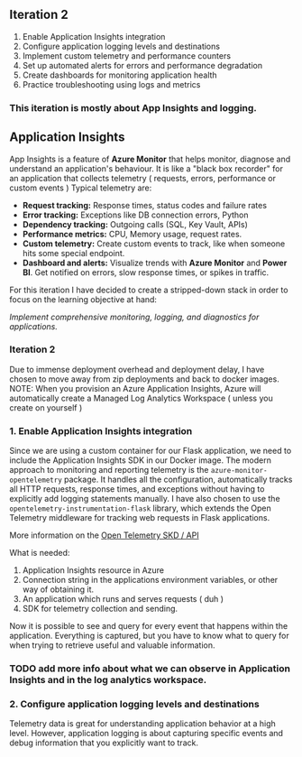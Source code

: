 ## Iteration 2 



1. Enable Application Insights integration
2. Configure application logging levels and destinations
3. Implement custom telemetry and performance counters
4. Set up automated alerts for errors and performance degradation
5. Create dashboards for monitoring application health
6. Practice troubleshooting using logs and metrics

### This iteration is mostly about App Insights and logging. 


## Application Insights
App Insights is a feature of **Azure Monitor** that helps monitor, diagnose and understand an application's behaviour. 
It is like a "black box recorder" for an application that collects telemetry ( requests, errors, performance or custom events ) 
Typical telemetry are:
- **Request tracking:** Response times, status codes and failure rates
- **Error tracking:** Exceptions like DB connection errors, Python 
- **Dependency tracking:** Outgoing calls (SQL, Key Vault, APIs)
- **Performance metrics:** CPU, Memory usage, request rates.
- **Custom telemetry:** Create custom events to track, like when someone hits some special endpoint.
- **Dashboard and alerts:** Visualize trends with **Azure Monitor** and **Power BI**. Get notified on errors, slow response times, or spikes in traffic. 

For this iteration I have decided to create a stripped-down stack in order to focus on the learning objective at hand:

*Implement comprehensive monitoring, logging, and diagnostics for applications.*

### Iteration 2 
Due to immense deployment overhead and deployment delay, I have chosen to move away from zip deployments and back to docker images. 
NOTE: When you provision an Azure Application Insights, Azure will automatically create a Managed Log Analytics Workspace ( unless you create on yourself )

### 1. Enable Application Insights integration

Since we are using a custom container for our Flask application, we need to include the Application Insights SDK in our Docker image.
The modern approach to monitoring and reporting telemetry is the `azure-monitor-opentelemetry` package. It handles all the configuration, automatically tracks 
all HTTP requests, response times, and exceptions without having to explicitly add logging statements manually. 
I have also chosen to use the `opentelemetry-instrumentation-flask` library, which extends the Open Telemetry middleware for tracking web requests in Flask applications.

More information on the [Open Telemetry SKD / API](https://opentelemetry.io/)

What is needed: 
1) Application Insights resource in Azure 
2) Connection string in the applications environment variables, or other way of obtaining it. 
3) An application which runs and serves requests ( duh )
4) SDK for telemetry collection and sending.


Now it is possible to see and query for every event that happens within the application. Everything is captured, but you have 
to know what to query for when trying to retrieve useful and valuable information. 
### TODO add more info about what we can observe in Application Insights and in the log analytics workspace. 

### 2. Configure application logging levels and destinations 
Telemetry data is great for understanding application behavior at a high level. 
However, application logging is about capturing specific events and debug information that you explicitly want to track.

